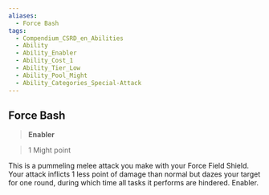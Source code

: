 ```yaml
---
aliases:
  - Force Bash
tags:
  - Compendium_CSRD_en_Abilities
  - Ability
  - Ability_Enabler
  - Ability_Cost_1
  - Ability_Tier_Low
  - Ability_Pool_Might
  - Ability_Categories_Special-Attack
---
```

  
    
## Force Bash    
>**Enabler**    
>1 Might point  
    
This is a pummeling melee attack you make with your Force Field Shield. Your attack inflicts 1 less point of damage than normal but dazes your target for one round, during which time all tasks it performs are hindered. Enabler.